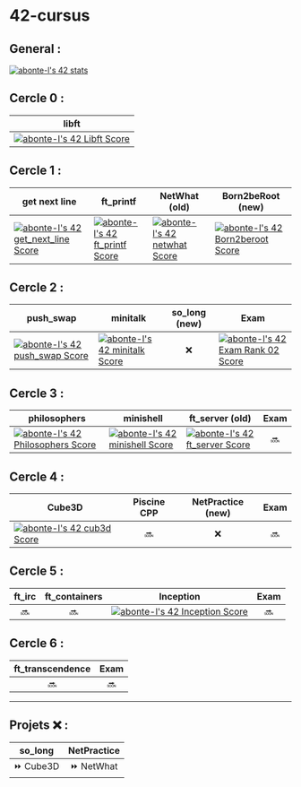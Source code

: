# 42-cursus

## General :

[![abonte-l's 42 stats](https://badge42.vercel.app/api/v2/cl4ihoc5o006109joivmaaf1o/stats?cursusId=21&coalitionId=46)](https://github.com/JaeSeoKim/badge42)


## Cercle 0 :
  
| libft |
|-------|
| [![abonte-l's 42 Libft Score](https://badge42.vercel.app/api/v2/cl4ihoc5o006109joivmaaf1o/project/1619145)](https://github.com/JaeSeoKim/badge42) |

  
## Cercle 1 : 

| get next line | ft_printf |  NetWhat (old)  | Born2beRoot (new) |
|---------------|-----------|-----------------|-------------------|
| [![abonte-l's 42 get_next_line Score](https://badge42.vercel.app/api/v2/cl4ihoc5o006109joivmaaf1o/project/1772622)](https://github.com/JaeSeoKim/badge42) | [![abonte-l's 42 ft_printf Score](https://badge42.vercel.app/api/v2/cl4ihoc5o006109joivmaaf1o/project/1803419)](https://github.com/JaeSeoKim/badge42) | [![abonte-l's 42 netwhat Score](https://badge42.vercel.app/api/v2/cl4ihoc5o006109joivmaaf1o/project/1638406)](https://github.com/JaeSeoKim/badge42) | [![abonte-l's 42 Born2beroot Score](https://badge42.vercel.app/api/v2/cl4ihoc5o006109joivmaaf1o/project/2386556)](https://github.com/JaeSeoKim/badge42) |
  
## Cercle 2 : 

| push_swap | minitalk |  so_long (new) | Exam |
|-----------|----------|:--------------:|------|
| [![abonte-l's 42 push_swap Score](https://badge42.vercel.app/api/v2/cl4ihoc5o006109joivmaaf1o/project/2428221)](https://github.com/JaeSeoKim/badge42) | [![abonte-l's 42 minitalk Score](https://badge42.vercel.app/api/v2/cl4ihoc5o006109joivmaaf1o/project/2448585)](https://github.com/JaeSeoKim/badge42) |     ❌    | [![abonte-l's 42 Exam Rank 02 Score](https://badge42.vercel.app/api/v2/cl4ihoc5o006109joivmaaf1o/project/2451783)](https://github.com/JaeSeoKim/badge42) |
  
## Cercle 3 :

| philosophers | minishell | ft_server (old) |  Exam  |
|--------------|-----------|-----------------|:------:|
|[![abonte-l's 42 Philosophers Score](https://badge42.vercel.app/api/v2/cl4ihoc5o006109joivmaaf1o/project/2462267)](https://github.com/JaeSeoKim/badge42) | [![abonte-l's 42 minishell Score](https://badge42.vercel.app/api/v2/cl4ihoc5o006109joivmaaf1o/project/2525418)](https://github.com/JaeSeoKim/badge42) | [![abonte-l's 42 ft_server Score](https://badge42.vercel.app/api/v2/cl4ihoc5o006109joivmaaf1o/project/2060769)](https://github.com/JaeSeoKim/badge42) | 🔜 |
  
## Cercle 4 : 

| Cube3D | Piscine CPP |  NetPractice (new)  | Exam |
|--------|:-----------:|:-------------------:|:------:|
| [![abonte-l's 42 cub3d Score](https://badge42.vercel.app/api/v2/cl4ihoc5o006109joivmaaf1o/project/2061202)](https://github.com/JaeSeoKim/badge42) | 🔜 |           ❌          | 🔜 |
  
## Cercle 5 : 

| ft_irc | ft_containers |  Inception  | Exam |
|:------:|:-------------:|-------------|:----:|
|  🔜 | 🔜 |[![abonte-l's 42 Inception Score](https://badge42.vercel.app/api/v2/cl4ihoc5o006109joivmaaf1o/project/2165037)](https://github.com/JaeSeoKim/badge42) | 🔜 |
  
## Cercle 6 : 

| ft_transcendence | Exam |
|:----------------:|:----:|
| 🔜 | 🔜 |
  
-------------------------------------  
  
## Projets ❌ :  
  
| so_long | NetPractice |
|:----------------:|:----:|
| ⏩ Cube3D | ⏩ NetWhat |
